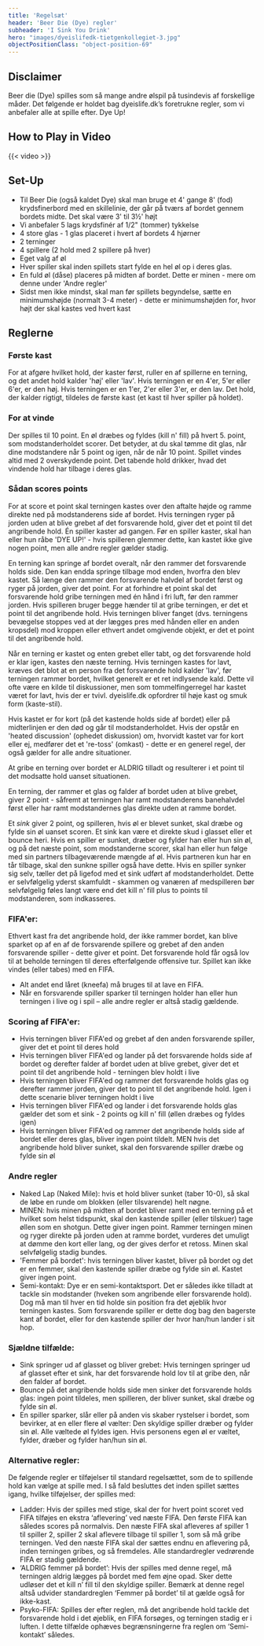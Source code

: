 ```yaml
---
title: 'Regelsæt'
header: 'Beer Die (Dye) regler'
subheader: 'I Sink You Drink'
hero: "images/dyeislifedk-tietgenkollegiet-3.jpg"
objectPositionClass: "object-position-69"
---
```


## Disclaimer

Beer die (Dye) spilles som så mange andre ølspil på tusindevis af forskellige måder. Det følgende er holdet bag dyeislife.dk’s foretrukne regler, som vi anbefaler alle at spille efter. Dye Up!

## How to Play in Video

{{< video >}}

## Set-Up

* Til Beer Die (også kaldet Dye) skal man bruge et 4' gange 8' (fod) krydsfinerbord med en skillelinie, der går på tværs af bordet gennem bordets midte. Det skal være 3' til 3½' højt
* Vi anbefaler 5 lags krydsfinér af 1/2" (tommer) tykkelse
* 4 store glas - 1 glas placeret i hvert af bordets 4 hjørner
* 2 terninger
* 4 spillere (2 hold med 2 spillere på hver)
* Eget valg af øl
* Hver spiller skal inden spillets start fylde en hel øl op i deres glas.
* En fuld øl (dåse) placeres på midten af bordet. Dette er minen - mere om denne under 'Andre regler'
* Sidst men ikke mindst, skal man før spillets begyndelse, sætte en minimumshøjde (normalt 3-4 meter) - dette er minimumshøjden for, hvor højt der skal kastes ved hvert kast

## Reglerne

### Første kast

For at afgøre hvilket hold, der kaster først, ruller en af spillerne en terning, og det andet hold kalder 'høj' eller 'lav'. Hvis terningen er en 4'er, 5'er eller 6'er, er den høj. Hvis terningen er en 1'er, 2'er eller 3'er, er den lav. Det hold, der kalder rigtigt, tildeles de første kast (et kast til hver spiller på holdet).

### For at vinde

Der spilles til 10 point. En øl dræbes og fyldes (kill n' fill) på hvert 5. point, som modstanderholdet scorer. Det betyder, at du skal tømme dit glas, når dine modstandere når 5 point og igen, når de når 10 point. Spillet vindes altid med 2 overskydende point. Det tabende hold drikker, hvad det vindende hold har tilbage i deres glas.

### Sådan scores points

For at score et point skal terningen kastes over den aftalte højde og ramme direkte ned på modstanderens side af bordet. Hvis terningen ryger på jorden uden at blive grebet af det forsvarende hold, giver det et point til det angribende hold. Én spiller kaster ad gangen. Før en spiller kaster, skal han eller hun råbe 'DYE UP!' - hvis spilleren glemmer dette, kan kastet ikke give nogen point, men alle andre regler gælder stadig.

En terning kan springe af bordet overalt, når den rammer det forsvarende holds side. Den kan endda springe tilbage mod enden, hvorfra den blev kastet. Så længe den rammer den forsvarende halvdel af bordet først og ryger på jorden, giver det point. For at forhindre et point skal det forsvarende hold gribe terningen med én hånd i fri luft, før den rammer jorden. Hvis spilleren bruger begge hænder til at gribe terningen, er det et point til det angribende hold. Hvis terningen bliver fanget (dvs. terningens bevægelse stoppes ved at der lægges pres med hånden eller en anden kropsdel) mod kroppen eller ethvert andet omgivende objekt, er det et point til det angribende hold.

Når en terning er kastet og enten grebet eller tabt, og det forsvarende hold er klar igen, kastes den næste terning. Hvis terningen kastes for lavt, kræves det blot at en person fra det forsvarende hold kalder 'lav', før terningen rammer bordet, hvilket generelt er et ret indlysende kald. Dette vil ofte være en kilde til diskussioner, men som tommelfingerregel har kastet været for lavt, hvis der er tvivl. dyeislife.dk opfordrer til høje kast og smuk form (kaste-stil).

Hvis kastet er for kort (på det kastende holds side af bordet) eller på midterlinjen er den død og går til modstanderholdet. Hvis der opstår en 'heated discussion' (ophedet diskussion) om, hvorvidt kastet var for kort eller ej, medfører det et 're-toss' (omkast) - dette er en generel regel, der også gælder for alle andre situationer.

At gribe en terning over bordet er ALDRIG tilladt og resulterer i et point til det modsatte hold uanset situationen.

En terning, der rammer et glas og falder af bordet uden at blive grebet, giver 2 point - såfremt at terningen har ramt modstanderens banehalvdel først eller har ramt modstandernes glas direkte uden at ramme bordet.

Et *sink* giver 2 point, og spilleren, hvis øl er blevet sunket, skal dræbe og fylde sin øl uanset scoren. Et sink kan være et direkte skud i glasset eller et bounce heri. Hvis en spiller er sunket, dræber og fylder han eller hun sin øl, og på det næste point, som modstanderne scorer, skal han eller hun følge med sin partners tilbageværende mængde af øl. Hvis partneren kun har en tår tilbage, skal den sunkne spiller også have dette. Hvis en spiller synker sig selv, tæller det på ligefod med et sink udført af modstanderholdet. Dette er selvfølgelig yderst skamfuldt - skammen og vanæren af medspilleren bør selvfølgelig føles langt være end det kill n' fill plus to points til modstanderen, som indkasseres.

### FIFA'er:

Ethvert kast fra det angribende hold, der ikke rammer bordet, kan blive sparket op af en af de forsvarende spillere og grebet af den anden forsvarende spiller - dette giver et point. Det forsvarende hold får også lov til at beholde terningen til deres efterfølgende offensive tur. Spillet kan ikke vindes (eller tabes) med en FIFA.

- Alt andet end låret (kneefa) må bruges til at lave en FIFA.
- Når en forsvarende spiller sparker til terningen holder han eller hun terningen i live og i spil – alle andre regler er altså stadig gældende.

### Scoring af FIFA'er:

- Hvis terningen bliver FIFA'ed og grebet af den anden forsvarende spiller, giver det et point til deres hold
- Hvis terningen bliver FIFA'ed og lander på det forsvarende holds side af bordet og derefter falder af bordet uden at blive grebet, giver det et point til det angribende hold - terningen blev holdt i live
- Hvis terningen bliver FIFA'ed og rammer det forsvarende holds glas og derefter rammer jorden, giver det to point til det angribende hold. Igen i dette scenarie bliver terningen holdt i live
- Hvis terningen bliver FIFA'ed og lander i det forsvarende holds glas gælder det som et sink - 2 points og kill n' fill (øllen dræbes og fyldes igen)
- Hvis terningen bliver FIFA'ed og rammer det angribende holds side af bordet eller deres glas, bliver ingen point tildelt. MEN hvis det angribende hold bliver sunket, skal den forsvarende spiller dræbe og fylde sin øl

### Andre regler

* Naked Lap (Naked Mile): hvis et hold bliver sunket (taber 10-0), så skal de løbe en runde om blokken (eller tilsvarende) helt nøgne.
* MINEN: hvis minen på midten af bordet bliver ramt med en terning på et hvilket som helst tidspunkt, skal den kastende spiller (eller tilskuer) tage øllen som en shotgun. Dette giver ingen point. Rammer terningen minen og ryger direkte på jorden uden at ramme bordet, vurderes det umuligt at dømme den kort eller lang, og der gives derfor et retoss. Minen skal selvfølgelig stadig bundes.
* 'Femmer på bordet': hvis terningen bliver kastet, bliver på bordet og det er en femmer, skal den kastende spiller dræbe og fylde sin øl. Kastet giver ingen point.
* Semi-kontakt: Dye er en semi-kontaktsport. Det er således ikke tilladt at tackle sin modstander (hveken som angribende eller forsvarende hold). Dog må man til hver en tid holde sin position fra det øjeblik hvor terningen kastes. Som forsvarende spiller er dette dog bag den bagerste kant af bordet, eller for den kastende spiller der hvor han/hun lander i sit hop.

### Sjældne tilfælde:

* Sink springer ud af glasset og bliver grebet: Hvis terningen springer ud af glasset efter et sink, har det forsvarende hold lov til at gribe den, når den falder af bordet.
* Bounce på det angribende holds side men sinker det forsvarende holds glas: ingen point tildeles, men spilleren, der bliver sunket, skal dræbe og fylde sin øl.
* En spiller sparker, slår eller på anden vis skaber rystelser i bordet, som bevirker, at en eller flere øl vælter: Den skyldige spiller dræber og fylder sin øl. Alle væltede øl fyldes igen. Hvis personens egen øl er væltet, fylder, dræber og fylder han/hun sin øl.

### Alternative regler:

De følgende regler er tilføjelser til standard regelsættet, som de to spillende hold kan vælge at spille med. I så fald besluttes det inden spillet sættes igang, hvilke tilføjelser, der spilles med:

* Ladder: Hvis der spilles med stige, skal der for hvert point scoret ved FIFA tilføjes en ekstra ‘aflevering’ ved næste FIFA. Den første FIFA kan således scores på normalvis. Den næste FIFA skal afleveres af spiller 1 til spiller 2, spiller 2 skal aflevere tilbage til spiller 1, som så må gribe terningen. Ved den næste FIFA skal der sættes endnu en aflevering på, inden terningen gribes, og så fremdeles. Alle standardregler vedrørende FIFA er stadig gældende.
* ‘ALDRIG femmer på bordet’: Hvis der spilles med denne regel, må terningen aldrig lægges på bordet med fem øjne opad. Sker dette udløser det et kill n’ fill til den skyldige spiller. Bemærk at denne regel altså udvider standardreglen ‘Femmer på bordet’ til at gælde også for ikke-kast.
* Psyko-FIFA: Spilles der efter reglen, må det angribende hold tackle det forsvarende hold i det øjeblik, en FIFA forsøges, og terningen stadig er i luften. I dette tilfælde ophæves begrænsningerne fra reglen om ‘Semi-kontakt’ således.

